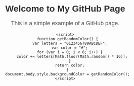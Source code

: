 <!DOCTYPE html>
<html>
  <head>
    <meta charset="UTF-8">
    <title>My GitHub Page</title>
    <style>
      body {
        font-family: Arial, sans-serif;
        text-align: center;
      }
      h1 {
        color: #333;
        margin-top: 50px;
      }
      p {
        margin-top: 20px;
        font-size: 18px;
        color: #555;
      }
    </style>
  </head>
  <body>
    <h1>Welcome to My GitHub Page</h1>
    <p>This is a simple example of a GitHub page.</p>
    
    <script>
      function getRandomColor() {
        var letters = "0123456789ABCDEF";
        var color = "#";
        for (var i = 0; i < 6; i++) {
          color += letters[Math.floor(Math.random() * 16)];
        }
        return color;
      }
      document.body.style.backgroundColor = getRandomColor();
    </script>
  </body>
</html>
